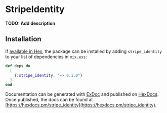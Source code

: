 # StripeIdentity

**TODO: Add description**

## Installation

If [available in Hex](https://hex.pm/docs/publish), the package can be installed
by adding `stripe_identity` to your list of dependencies in `mix.exs`:

```elixir
def deps do
  [
    {:stripe_identity, "~> 0.1.0"}
  ]
end
```

Documentation can be generated with [ExDoc](https://github.com/elixir-lang/ex_doc)
and published on [HexDocs](https://hexdocs.pm). Once published, the docs can
be found at [https://hexdocs.pm/stripe_identity](https://hexdocs.pm/stripe_identity).

